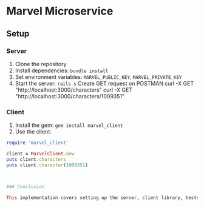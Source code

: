# Marvel Microservice

## Setup

### Server

1. Clone the repository
2. Install dependencies: `bundle install`
3. Set environment variables: `MARVEL_PUBLIC_KEY`, `MARVEL_PRIVATE_KEY`
4. Start the server: `rails s`
 Create GET request on POSTMAN
curl -X GET "http://localhost:3000/characters"
curl -X GET "http://localhost:3000/characters/1009351"

### Client

1. Install the gem: `gem install marvel_client`
2. Use the client:

```ruby
require 'marvel_client'

client = MarvelClient.new
puts client.characters
puts client.character(1009351)



### Conclusion

This implementation covers setting up the server, client library, tests, and documentation. The provided code should be sufficient for your colleague to continue development while you're away.
